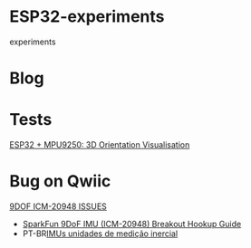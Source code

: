 # ESP32-experiments
experiments

# Blog

# Tests
[ESP32 + MPU9250: 3D Orientation Visualisation](https://www.hackster.io/donowak/esp32-mpu9250-3d-orientation-visualisation-467dc1)

# Bug on Qwiic
[9DOF ICM-20948 ISSUES](https://forum.sparkfun.com/viewtopic.php?p=222306#p222306)
- [SparkFun 9DoF IMU (ICM-20948) Breakout Hookup Guide](https://learn.sparkfun.com/tutorials/sparkfun-9dof-imu-icm-20948-breakout-hookup-guide/all)
- PT-BR[IMUs unidades de medição inercial](https://www.embarcados.com.br/imus-unidades-de-medicao-inercial/)
